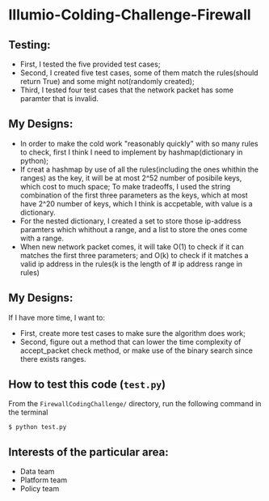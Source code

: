 # Illumio-Colding-Challenge-Firewall

## Testing:
* First, I tested the five provided test cases;
* Second, I created five test cases, some of them match the rules(should return True) and some might not(randomly created);
* Third, I tested four test cases that the network packet has some paramter that is invalid.

## My Designs:
* In order to make the cold work "reasonably quickly" with so many rules to check, first I think I need to implement by hashmap(dictionary in python);
* If creat a hashmap by use of all the rules(including the ones whithin the ranges) as the key, it will be at most 2^52 number of posibile keys, which cost to much space; To make tradeoffs, I used the string combination of the first three parameters as the keys, which at most have 2^20 number of keys, which I think is accpetable, with value is a dictionary.
* For the nested dictionary, I created a set to store those ip-address paramters which whithout a range, and a list to store the ones come with a range.
* When new network packet comes, it will take O(1) to check if it can matches the first three parameters; and O(k) to check if it matches a valid ip address in the rules(k is the length of # ip address range in rules)

## My Designs:
If I have more time, I want to:
* First, create more test cases to make sure the algorithm does work;
* Second, figure out a method that can lower the time complexity of accept_packet check method, or make use of the binary search since there exists ranges.

## How to test this code (`test.py`)

From the `FirewallCodingChallenge/` directory, run the following command in the terminal
```
$ python test.py
```

## Interests of the particular area:
* Data team
* Platform team
* Policy team